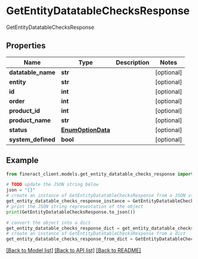 # GetEntityDatatableChecksResponse

GetEntityDatatableChecksResponse

## Properties

Name | Type | Description | Notes
------------ | ------------- | ------------- | -------------
**datatable_name** | **str** |  | [optional] 
**entity** | **str** |  | [optional] 
**id** | **int** |  | [optional] 
**order** | **int** |  | [optional] 
**product_id** | **int** |  | [optional] 
**product_name** | **str** |  | [optional] 
**status** | [**EnumOptionData**](EnumOptionData.md) |  | [optional] 
**system_defined** | **bool** |  | [optional] 

## Example

```python
from fineract_client.models.get_entity_datatable_checks_response import GetEntityDatatableChecksResponse

# TODO update the JSON string below
json = "{}"
# create an instance of GetEntityDatatableChecksResponse from a JSON string
get_entity_datatable_checks_response_instance = GetEntityDatatableChecksResponse.from_json(json)
# print the JSON string representation of the object
print(GetEntityDatatableChecksResponse.to_json())

# convert the object into a dict
get_entity_datatable_checks_response_dict = get_entity_datatable_checks_response_instance.to_dict()
# create an instance of GetEntityDatatableChecksResponse from a dict
get_entity_datatable_checks_response_from_dict = GetEntityDatatableChecksResponse.from_dict(get_entity_datatable_checks_response_dict)
```
[[Back to Model list]](../README.md#documentation-for-models) [[Back to API list]](../README.md#documentation-for-api-endpoints) [[Back to README]](../README.md)


